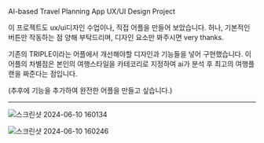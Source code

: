 AI-based Travel Planning App UX/UI Design Project


이 프로젝트도 ux/ui디자인 수업이나, 직접 어플을 만들어 보았습니다. 허나, 기본적인 버튼만 작동하는 점 양해 부탁드리며, 디자인 요소만 봐주시면 very thanks.


기존의 TRIPLE이라는 어플에서 개선해야할 디자인과 기능들을 넣어 구현했습니다.
이 어플의 차별점은 본인의 여행스타일을 카테코리로 지정하여 ai가 분석 후 최고의 여행플랜을 짜준다는 점입니다.

(추후에 기능을 추가하여 완전한 어플을 만들고 싶습니다.)



-----



![스크린샷 2024-06-10 160134](https://github.com/kim-hyona/projectsb/assets/148624727/abaa388a-3f6a-486e-9dcf-b400af9c5b2e)


![스크린샷 2024-06-10 160246](https://github.com/kim-hyona/projectsb/assets/148624727/d47150d5-9dac-4a6f-8816-9da271d92511)
